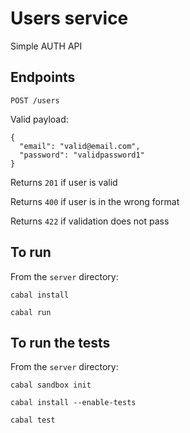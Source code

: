 # Users service

Simple AUTH API

## Endpoints

`POST /users`

Valid payload: 

``` 
{
  "email": "valid@email.com",
  "password": "validpassword1"
} 
```

Returns `201` if user is valid

Returns `400` if user is in the wrong format

Returns `422` if validation does not pass


## To run

From the `server` directory: 

`cabal install`

`cabal run`

## To run the tests

From the `server` directory: 

`cabal sandbox init`

`cabal install --enable-tests`

`cabal test`


